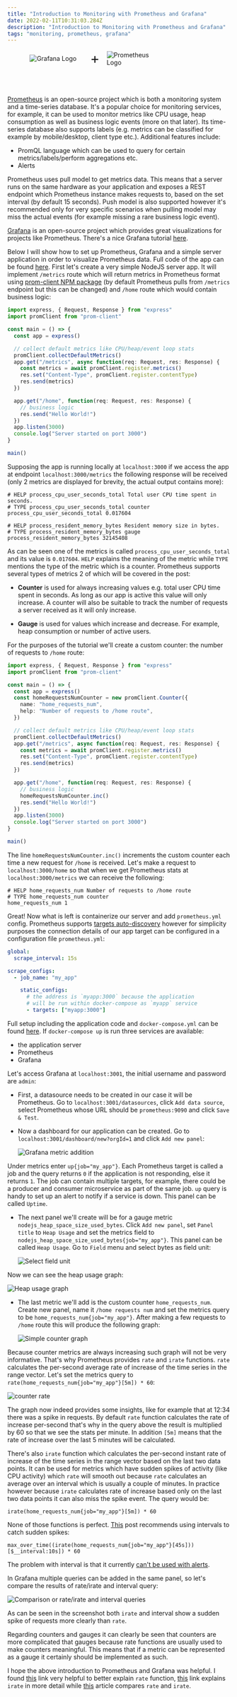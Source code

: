 ```yaml
---
title: "Introduction to Monitoring with Prometheus and Grafana"
date: 2022-02-11T10:31:03.284Z
description: "Introduction to Monitoring with Prometheus and Grafana"
tags: "monitoring, prometheus, grafana"
---
```


<div style="display:flex;align-items:center;padding-left:10%;padding-right:10%;padding-bottom:50px;">
    <div style="width:30%;">
        <img src="grafana_logo.svg"
            alt="Grafana Logo"
            style="margin:0;"
            />
    </div>
        <span style="font-size: 32px;padding-left:16px;padding-right:16px;"> + </span>
    <div style="width:30%;">
    <img src="prometheus_logo.svg"
        alt="Prometheus Logo"
        />
    </div>
</div>

[Prometheus](https://prometheus.io) is an open-source project which is both a monitoring system and a time-series database. It's a popular choice for monitoring services, for example, it can be used to monitor metrics like CPU usage, heap consumption as well as business logic events (more on that later). Its time-series database also supports labels (e.g. metrics can be classified for example by mobile/desktop, client type etc.). Additional features include:

- PromQL language which can be used to query for certain metrics/labels/perform aggregations etc.
- Alerts

Prometheus uses pull model to get metrics data. This means that a server runs on the same hardware as your application and exposes a REST endpoint which Prometheus instance makes requests to, based on the set interval (by default 15 seconds). Push model is also supported however it's recommended only for very specific scenarios when pulling model may miss the actual events (for example missing a rare business logic event).

[Grafana](https://grafana.com/) is an open-source project which provides great visualizations for projects like Prometheus. There's a nice Grafana tutorial [here](https://grafana.com/tutorials/grafana-fundamentals/).

Below I will show how to set up Prometheus, Grafana and a simple server application in order to visualize Prometheus data. Full code of the app can be found [here](https://github.com/yossisp/prometheus-grafana-tutorial). First let's create a very simple NodeJS server app. It will implement `/metrics` route which will return metrics in Prometheus format using [prom-client NPM package](https://www.npmjs.com/package/prom-client) (by default Prometheus pulls from `/metrics` endpoint but this can be changed) and `/home` route which would contain business logic:

```ts
import express, { Request, Response } from "express"
import promClient from "prom-client"

const main = () => {
  const app = express()

  // collect default metrics like CPU/heap/event loop stats
  promClient.collectDefaultMetrics()
  app.get("/metrics", async function(req: Request, res: Response) {
    const metrics = await promClient.register.metrics()
    res.set("Content-Type", promClient.register.contentType)
    res.send(metrics)
  })

  app.get("/home", function(req: Request, res: Response) {
    // business logic
    res.send("Hello World!")
  })
  app.listen(3000)
  console.log("Server started on port 3000")
}

main()
```

Supposing the app is running locally at `localhost:3000` if we access the app at endpoint `localhost:3000/metrics` the following response will be received (only 2 metrics are displayed for brevity, the actual output contains more):

```
# HELP process_cpu_user_seconds_total Total user CPU time spent in seconds.
# TYPE process_cpu_user_seconds_total counter
process_cpu_user_seconds_total 0.017604

# HELP process_resident_memory_bytes Resident memory size in bytes.
# TYPE process_resident_memory_bytes gauge
process_resident_memory_bytes 32145408
```

As can be seen one of the metrics is called `process_cpu_user_seconds_total` and its value is `0.017604`. `HELP` explains the meaning of the metric while `TYPE` mentions the type of the metric which is a counter. Prometheus supports several types of metrics 2 of which will be covered in the post:

- **Counter** is used for always increasing values e.g. total user CPU time spent in seconds. As long as our app is active this value will only increase. A counter will also be suitable to track the number of requests a server received as it will only increase.

- **Gauge** is used for values which increase and decrease. For example, heap consumption or number of active users.

For the purposes of the tutorial we'll create a custom counter: the number of requests to `/home` route:

```ts
import express, { Request, Response } from "express"
import promClient from "prom-client"

const main = () => {
  const app = express()
  const homeRequestsNumCounter = new promClient.Counter({
    name: "home_requests_num",
    help: "Number of requests to /home route",
  })

  // collect default metrics like CPU/heap/event loop stats
  promClient.collectDefaultMetrics()
  app.get("/metrics", async function(req: Request, res: Response) {
    const metrics = await promClient.register.metrics()
    res.set("Content-Type", promClient.register.contentType)
    res.send(metrics)
  })

  app.get("/home", function(req: Request, res: Response) {
    // business logic
    homeRequestsNumCounter.inc()
    res.send("Hello World!")
  })
  app.listen(3000)
  console.log("Server started on port 3000")
}

main()
```

The line `homeRequestsNumCounter.inc()` increments the custom counter each time a new request for `/home` is received. Let's make a request to `localhost:3000/home` so that when we get Prometheus stats at `localhost:3000/metrics` we can receive the following:

```
# HELP home_requests_num Number of requests to /home route
# TYPE home_requests_num counter
home_requests_num 1
```

Great! Now what is left is containerize our server and add `prometheus.yml` config. Prometheus supports [targets auto-discovery](https://prometheus.io/docs/prometheus/latest/http_sd/) however for simplicity purposes the connection details of our app target can be configured in a configuration file `prometheus.yml`:

```yaml
global:
  scrape_interval: 15s

scrape_configs:
  - job_name: "my_app"

    static_configs:
      # the address is `myapp:3000` because the application
      # will be run within docker-compose as `myapp` service
      - targets: ["myapp:3000"]
```

Full setup including the application code and `docker-compose.yml` can be found [here](https://github.com/yossisp/prometheus-grafana-tutorial). If `docker-compose up` is run three services are available:

- the application server
- Prometheus
- Grafana

Let's access Grafana at `localhost:3001`, the initial username and password are `admin`:

- First, a datasource needs to be created in our case it will be Prometheus. Go to `localhost:3001/datasources`, click `Add data source`, select Prometheus whose URL should be `prometheus:9090` and click `Save & Test`.
- Now a dashboard for our application can be created. Go to `localhost:3001/dashboard/new?orgId=1` and click `Add new panel`:

  ![Grafana metric addition](./grafana_metric.png)

Under metrics enter `up{job="my_app"}`. Each Prometheus target is called a job and the query returns `0` if the application is not responding, else it returns `1`. The job can contain multiple targets, for example, there could be a producer and consumer microservice as part of the same job. `up` query is handy to set up an alert to notify if a service is down. This panel can be called `Uptime`.

- The next panel we'll create will be for a gauge metric `nodejs_heap_space_size_used_bytes`. Click `Add new panel`, set `Panel title` to `Heap Usage` and set the metrics field to `nodejs_heap_space_size_used_bytes{job="my_app"}`. This panel can be called `Heap Usage`. Go to `Field` menu and select bytes as field unit:

  ![Select field unit](./heap_bytes.png)

Now we can see the heap usage graph:

![Heap usage graph](./heap_usage.png)

- The last metric we'll add is the custom counter `home_requests_num`. Create new panel, name it `/home requests num` and set the metrics query to be `home_requests_num{job="my_app"}`. After making a few requests to `/home` route this will produce the following graph:

  ![Simple counter graph](./simple_counter_graph.png)

Because counter metrics are always increasing such graph will not be very informative. That's why Prometheus provides `rate` and `irate` functions. `rate` calculates the per-second average rate of increase of the time series in the range vector. Let's set the metrics query to `rate(home_requests_num{job="my_app"}[5m]) * 60`:

![counter rate](./counter_rate.png)

The graph now indeed provides some insights, like for example that at 12:34 there was a spike in requests. By default `rate` function calculates the rate of increase per-second that's why in the query above the result is multiplied by 60 so that we see the stats per minute. In addition `[5m]` means that the rate of increase over the last 5 minutes will be calculated.

There's also `irate` function which calculates the per-second instant rate of increase of the time series in the range vector based on the last two data points. It can be used for metrics which have sudden spikes of activity (like CPU activity) which `rate` will smooth out because `rate` calculates an average over an interval which is usually a couple of minutes. In practice however because `irate` calculates rate of increase based only on the last two data points it can also miss the spike event. The query would be:

```
irate(home_requests_num{job="my_app"}[5m]) * 60
```

None of those functions is perfect. [This](https://utcc.utoronto.ca/~cks/space/blog/sysadmin/PrometheusSubqueriesForSpikes) post recommends using intervals to catch sudden spikes:

```
max_over_time((irate(home_requests_num{job="my_app"}[45s]))[$__interval:10s]) * 60
```

The problem with interval is that it currently [can't be used with alerts](https://github.com/grafana/grafana/issues/15168).

In Grafana multiple queries can be added in the same panel, so let's compare the results of rate/irate and interval query:

![Comparison or rate/irate and interval queries](./rate_irate_interval.png)

As can be seen in the screenshot both `irate` and interval show a sudden spike of requests more clearly than `rate`.

Regarding counters and gauges it can clearly be seen that counters are more complicated that gauges because rate functions are usually used to make counters meaningful. This means that if a metric can be represented as a gauge it certainly should be implemented as such.

I hope the above introduction to Prometheus and Grafana was helpful. I found [this](https://www.metricfire.com/blog/understanding-the-prometheus-rate-function/) link very helpful to better explain `rate` function, [this](https://valyala.medium.com/why-irate-from-prometheus-doesnt-capture-spikes-45f9896d7832) link explains `irate` in more detail while [this](https://utcc.utoronto.ca/~cks/space/blog/sysadmin/PrometheusRateVsIrate) article compares `rate` and `irate`.
